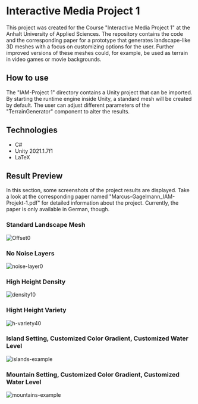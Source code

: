 # Interactive Media Project 1

This project was created for the Course "Interactive Media Project 1" at the Anhalt University of Applied Sciences. The repository contains the code and the corresponding paper for a prototype that generates landscape-like 3D meshes with a focus on customizing options for the user. Further improved versions of these meshes could, for example, be used as terrain in video games or movie backgrounds.

## How to use

The "IAM-Project 1" directory contains a Unity project that can be imported. By starting the runtime engine inside Unity, a standard mesh will be created by default. The user can adjust different parameters of the "TerrainGenerator" component to alter the results.

## Technologies

* C#
* Unity 2021.1.7f1
* LaTeX

## Result Preview

In this section, some screenshots of the project results are displayed. Take a look at the corresponding paper named "Marcus-Gagelmann_IAM-Projekt-1.pdf" for detailed information about the project. Currently, the paper is only available in German, though.

### Standard Landscape Mesh

![Offset0](https://github.com/mgagel/terrain-generator/assets/73076495/613c2cc0-ce3e-4c94-9658-94d4c7d69709)

### No Noise Layers

![noise-layer0](https://github.com/mgagel/terrain-generator/assets/73076495/fb760722-c11c-43cc-bf2c-1d6339cc0e2d)

### High Height Density

![density10](https://github.com/mgagel/terrain-generator/assets/73076495/7fb896a6-0843-48c4-9a36-d1bdbae3ec40)

### Hight Height Variety

![h-variety40](https://github.com/mgagel/terrain-generator/assets/73076495/4776506e-5cce-400c-8a81-4c5505773dbd)

### Island Setting, Customized Color Gradient, Customized Water Level

![islands-example](https://github.com/mgagel/terrain-generator/assets/73076495/27697cea-4583-427d-97c3-62c8d89fc626)

### Mountain Setting, Customized Color Gradient, Customized Water Level

![mountains-example](https://github.com/mgagel/terrain-generator/assets/73076495/48819316-7e8d-46b9-bb19-a3ae6bea3dba)
